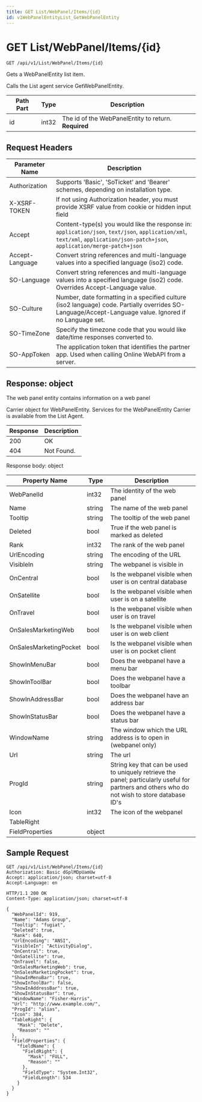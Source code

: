 ```yaml
---
title: GET List/WebPanel/Items/{id}
id: v1WebPanelEntityList_GetWebPanelEntity
---
```


# GET List/WebPanel/Items/{id}

```http
GET /api/v1/List/WebPanel/Items/{id}
```

Gets a WebPanelEntity list item.

Calls the List agent service GetWebPanelEntity.




| Path Part | Type | Description |
|-----------|------|-------------|
| id | int32 | The id of the WebPanelEntity to return. **Required** |



## Request Headers

| Parameter Name | Description |
|----------------|-------------|
| Authorization  | Supports 'Basic', 'SoTicket' and 'Bearer' schemes, depending on installation type. |
| X-XSRF-TOKEN   | If not using Authorization header, you must provide XSRF value from cookie or hidden input field |
| Accept         | Content-type(s) you would like the response in: `application/json`, `text/json`, `application/xml`, `text/xml`, `application/json-patch+json`, `application/merge-patch+json` |
| Accept-Language | Convert string references and multi-language values into a specified language (iso2) code. |
| SO-Language | Convert string references and multi-language values into a specified language (iso2) code. Overrides Accept-Language value. |
| SO-Culture | Number, date formatting in a specified culture (iso2 language) code. Partially overrides SO-Language/Accept-Language value. Ignored if no Language set. |
| SO-TimeZone | Specify the timezone code that you would like date/time responses converted to. |
| SO-AppToken | The application token that identifies the partner app. Used when calling Online WebAPI from a server. |


## Response: object

The web panel entity contains information on a web panel



Carrier object for WebPanelEntity.
Services for the WebPanelEntity Carrier is available from the <see cref="T:SuperOffice.CRM.Services.IListAgent">List Agent</see>.

| Response | Description |
|----------------|-------------|
| 200 | OK |
| 404 | Not Found. |

Response body: object

| Property Name | Type |  Description |
|----------------|------|--------------|
| WebPanelId | int32 | The identity of the web panel |
| Name | string | The name of the web panel |
| Tooltip | string | The tooltip of the web panel |
| Deleted | bool | True if the web panel is marked as deleted |
| Rank | int32 | The rank of the web panel |
| UrlEncoding | string | The encoding of the URL |
| VisibleIn | string | The webpanel is visible in |
| OnCentral | bool | Is the webpanel visible when user is on central database |
| OnSatellite | bool | Is the webpanel visible when user is on a satellite |
| OnTravel | bool | Is the webpanel visible when user is on travel |
| OnSalesMarketingWeb | bool | Is the webpanel visible when user is on web client |
| OnSalesMarketingPocket | bool | Is the webpanel visible when user is on pocket client |
| ShowInMenuBar | bool | Does the webpanel have a menu bar |
| ShowInToolBar | bool | Does the webpanel have a toolbar |
| ShowInAddressBar | bool | Does the webpanel have an address bar |
| ShowInStatusBar | bool | Does the webpanel have a status bar |
| WindowName | string | The window which the URL address is to open in (webpanel only) |
| Url | string | The url |
| ProgId | string | String key that can be used to uniquely retrieve the panel; particularly useful for partners and others who do not wish to store database ID's |
| Icon | int32 | The icon of the webpanel |
| TableRight |  |  |
| FieldProperties | object |  |

## Sample Request

```http!
GET /api/v1/List/WebPanel/Items/{id}
Authorization: Basic dGplMDpUamUw
Accept: application/json; charset=utf-8
Accept-Language: en
```

```http_
HTTP/1.1 200 OK
Content-Type: application/json; charset=utf-8

{
  "WebPanelId": 919,
  "Name": "Adams Group",
  "Tooltip": "fugiat",
  "Deleted": true,
  "Rank": 640,
  "UrlEncoding": "ANSI",
  "VisibleIn": "ActivityDialog",
  "OnCentral": true,
  "OnSatellite": true,
  "OnTravel": false,
  "OnSalesMarketingWeb": true,
  "OnSalesMarketingPocket": true,
  "ShowInMenuBar": true,
  "ShowInToolBar": false,
  "ShowInAddressBar": true,
  "ShowInStatusBar": true,
  "WindowName": "Fisher-Harris",
  "Url": "http://www.example.com/",
  "ProgId": "alias",
  "Icon": 384,
  "TableRight": {
    "Mask": "Delete",
    "Reason": ""
  },
  "FieldProperties": {
    "fieldName": {
      "FieldRight": {
        "Mask": "FULL",
        "Reason": ""
      },
      "FieldType": "System.Int32",
      "FieldLength": 534
    }
  }
}
```